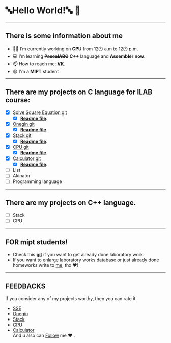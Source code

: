 # 🔤Hello World!🔤 👋
_________
## There is some __information__ about me
- 👨‍💻 I’m currently working on __CPU__ from 12🕛 a.m to 12🕛 p.m.
- 💻 I’m  learning ~~__PascalABC__~~ __C++__ language and __Assembler__ __now__.
- 📫 How to reach me: [__VK__](https://vk.com/danik.princessa). 
- 😄 I'm a __MIPT__ student
__________
## There are my projects on __C__ language for ILAB course:
- [X] [Solve Square Equation git](https://github.com/Hollbrok/SolveSquare)
    - [X] [__Readme file__](https://github.com/Hollbrok/SolveSquare).
- [X] [Onegin git](https://github.com/Hollbrok/Onegin)
    - [X] [__Readme file__](https://github.com/Hollbrok/Onegin). 
- [X] [Stack git](https://github.com/Hollbrok/STACK)
    - [X] [__Readme file__](https://github.com/Hollbrok/STACK).
- [X] [CPU git](https://github.com/Hollbrok/CPU_C_VERSION)
    - [X] [__Readme file__](https://github.com/Hollbrok/CPU_C_VERSION).
- [X] [Calculator git](https://github.com/Hollbrok/v.2-of-calculator)
    - [X] [__Readme file__](https://github.com/Hollbrok/v.2-of-calculator).
- [ ] List
- [ ] Akinator
- [ ] Programming language
____________
## There are my projects on __C++__ language.
- [ ] Stack
- [ ] CPU
____________
## FOR __mipt__ students!
* Check this [__git__](https://github.com/Hollbrok/MIPT_LABS) if you want to get already done laboratory work.
* If you want to enlarge laboratory works database or just already done homeworks write to [me](https://vk.com/danik.princessa), thx ❤️!
_____________
## __FEEDBACKS__
If you consider any of my projects worthy, then you can rate it
* <a class="github-button" href="https://github.com/Hollbrok/SolveSquare" data-show-count="true" aria-label="Star Hollbrok/SolveSquare on GitHub">SSE</a>
* <a class="github-button" href="https://github.com/Hollbrok/Onegin" data-show-count="true" aria-label="Star Hollbrok/Onegin on GitHub">Onegin</a>
* <a class="github-button" href="https://github.com/Hollbrok/Stack" data-show-count="true" aria-label="Star Hollbrok/Stack on GitHub">Stack</a>
* <a class="github-button" href="https://github.com/Hollbrok/CPU_C_VERSION" data-show-count="true" aria-label="Star Hollbrok/CPU_C_VERSION on GitHub">CPU</a>
* <a class="github-button" href="https://github.com/Hollbrok/v.2-of-calculator" data-show-count="true" aria-label="Star Hollbrok/v.2-of-calculator on GitHub">Calculator</a>  
And u also can <a class="github-button" href="https://github.com/Hollbrok" data-show-count="true" aria-label="Follow @Hollbrok on GitHub">Follow</a> me ❤️ .

